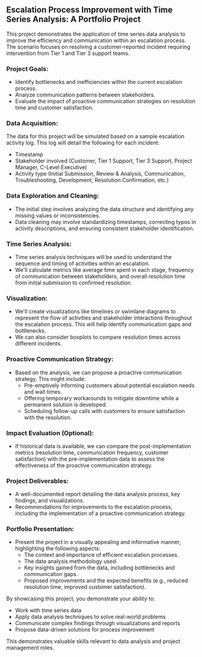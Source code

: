 ## Escalation Process Improvement with Time Series Analysis: A Portfolio Project

This project demonstrates the application of time series data analysis to improve the efficiency and communication within an escalation process. The scenario focuses on resolving a customer-reported incident requiring intervention from Tier 1 and Tier 3 support teams.

### Project Goals:

* Identify bottlenecks and inefficiencies within the current escalation process.
* Analyze communication patterns between stakeholders.
* Evaluate the impact of proactive communication strategies on resolution time and customer satisfaction.

### Data Acquisition:

The data for this project will be simulated based on a sample escalation activity log. This log will detail the following for each incident:

* Timestamp
* Stakeholder involved (Customer, Tier 1 Support, Tier 3 Support, Project Manager, C-Level Executive)
* Activity type (Initial Submission, Review & Analysis, Communication, Troubleshooting, Development, Resolution Confirmation, etc.)

### Data Exploration and Cleaning:

* The initial step involves analyzing the data structure and identifying any missing values or inconsistencies.
* Data cleaning may involve standardizing timestamps, correcting typos in activity descriptions, and ensuring consistent stakeholder identification.

### Time Series Analysis:

* Time series analysis techniques will be used to understand the sequence and timing of activities within an escalation. 
* We'll calculate metrics like average time spent in each stage, frequency of communication between stakeholders, and overall resolution time from initial submission to confirmed resolution.

### Visualization:

* We'll create visualizations like timelines or swimlane diagrams to represent the flow of activities and stakeholder interactions throughout the escalation process. This will help identify communication gaps and bottlenecks.
* We can also consider boxplots to compare resolution times across different incidents.

###  Proactive Communication Strategy:

* Based on the analysis, we can propose a proactive communication strategy. This might include:
    * Pre-emptively informing customers about potential escalation needs and wait times.  
    * Offering temporary workarounds to mitigate downtime while a permanent solution is developed.
    * Scheduling follow-up calls with customers to ensure satisfaction with the resolution.

###  Impact Evaluation (Optional):

* If historical data is available, we can compare the post-implementation metrics (resolution time, communication frequency, customer satisfaction) with the pre-implementation data to assess the effectiveness of the proactive communication strategy.

### Project Deliverables:

* A well-documented report detailing the data analysis process, key findings, and visualizations.
* Recommendations for improvements to the escalation process, including the implementation of a proactive communication strategy. 

###  Portfolio Presentation:

*  Present the project in a visually appealing and informative manner, highlighting the following aspects:
    * The context and importance of efficient escalation processes.
    * The data analysis methodology used.
    * Key insights gained from the data, including bottlenecks and communication gaps.
    * Proposed improvements and the expected benefits (e.g., reduced resolution time, improved customer satisfaction).


By showcasing this project, you demonstrate your ability to:

* Work with time series data
* Apply data analysis techniques to solve real-world problems
* Communicate complex findings through visualizations and reports
* Propose data-driven solutions for process improvement

This demonstrates valuable skills relevant to data analysis and project management roles.
